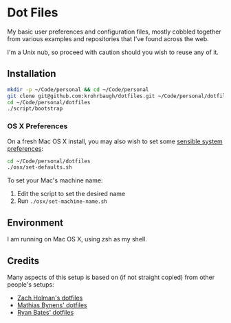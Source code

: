# Dot Files 

My basic user preferences and configuration files, mostly cobbled together from
various examples and repositories that I've found across the web.

I'm a Unix nub, so proceed with caution should you wish to reuse any of it.

## Installation

```sh
mkdir -p ~/Code/personal && cd ~/Code/personal
git clone git@github.com:krohrbaugh/dotfiles.git ~/Code/personal/dotfiles
cd ~/Code/personal/dotfiles
./script/bootstrap
```

### OS X Preferences

On a fresh Mac OS X install, you may also wish to set some 
[sensible system preferences][0]:

```sh
cd ~/Code/personal/dotfiles
./osx/set-defaults.sh
```

To set your Mac's machine name:

 1. Edit the script to set the desired name
 1. Run `./osx/set-machine-name.sh`

## Environment
I am running on Mac OS X, using zsh as my shell.

## Credits

Many aspects of this setup is based on (if not straight copied) from other people's setups:

 - [Zach Holman's dotfiles][4]
 - [Mathias Bynens' dotfiles][0]
 - [Ryan Bates' dotfiles][1]

[0]: https://github.com/mathiasbynens/dotfiles
[1]: https://github.com/ryanb/dotfiles/
[4]: https://github.com/holman/dotfiles/
[2]: https://github.com/robbyrussell/oh-my-zsh
[3]: https://github.com/carlhuda/janus
